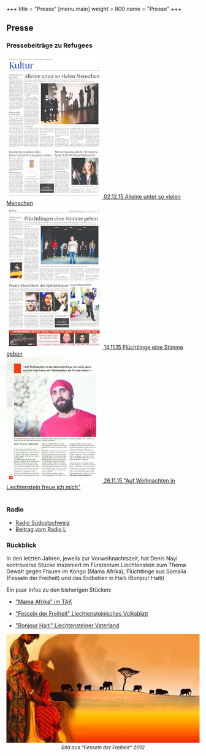 +++
title = "Presse"
[menu.main]
weight = 800
name = "Presse"
+++
## Presse

### Pressebeiträge zu Refugees

<div class="press">
  <a href="/VaterlandKritik.pdf">
    <img src='/VaterlandKritik.png'/>
    02.12.15 Alleine unter so vielen Menschen
  </a>
</div>

<div class="press">
  <a href="/vaterland.pdf">
    <img src="/vaterland.png"/>
    14.11.15 Flüchtlinge eine Stimme geben
  </a>
</div>

<div class="press">
  <a href="/Weihnachten-16.pdf">
    <img src="/Weihnachten-16.png"/>
    26.11.15 "Auf Weihnachten in Liechtenstein freue ich mich"
  </a>
</div>

<br style="clear: both;"/>

### Radio

* <a href="/RadioGrischna.MP3"> Radio Südostschweiz </a><br/>
* <a href="/RadioLRefugees.MP3"> Beitrag vom Radio L </a>

### Rückblick
In den letzten Jahren, jeweils zur Vorweihnachtszeit, hat Denis Nayi kontroverse Stücke inszeniert im Fürstentum Liechtenstein zum Thema Gewalt gegen Frauen im Kongo (Mama Afrika), Flüchtlinge aus Somalia (Fesseln der Freiheit) und das Erdbeben in Haiti (Bonjour Haiti)

Ein paar Infos zu den bisherigen Stücken: 

* ["Mama Afrika" im TAK](http://www.tak.li/Auffuehrung.aspx?shmid=488&shact=-873150148&shmiid=GpT39Cfr0Mw__eql__)

* ["Fesseln der Freiheit" Liechtensteinisches Volksblatt](http://www.volksblatt.li/nachricht.aspx?id=49659&src=vb)

* ["Bonjour Haiti" Liechtensteiner Vaterland](http://www.vaterland.li/liechtenstein/kultur/Benefiz-Theater-Bonjour-Haiti-im-TAK;art175,90414)

<center><img src="/fesselnderfreiheit.jpg"/><br>
<FONT SIZE="2"><i>Bild aus "Fesseln der Freiheit" 2012</i></FONT></center>





